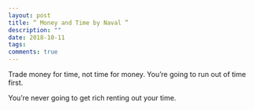 ```yaml
---
layout: post
title: “ Money and Time by Naval ”
description: ""
date: 2018-10-11
tags: 
comments: true
---
```



Trade money for time, not time for money. You’re going to run out of time first.

You’re never going to get rich renting out your time.

